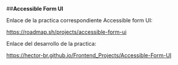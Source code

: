 ##**Accessible Form UI**

Enlace de la practica correspondiente Accessible form UI:

https://roadmap.sh/projects/accessible-form-ui

Enlace del desarrollo de la practica:

https://hector-br.github.io/Frontend_Projects/Accessible-Form-UI 
